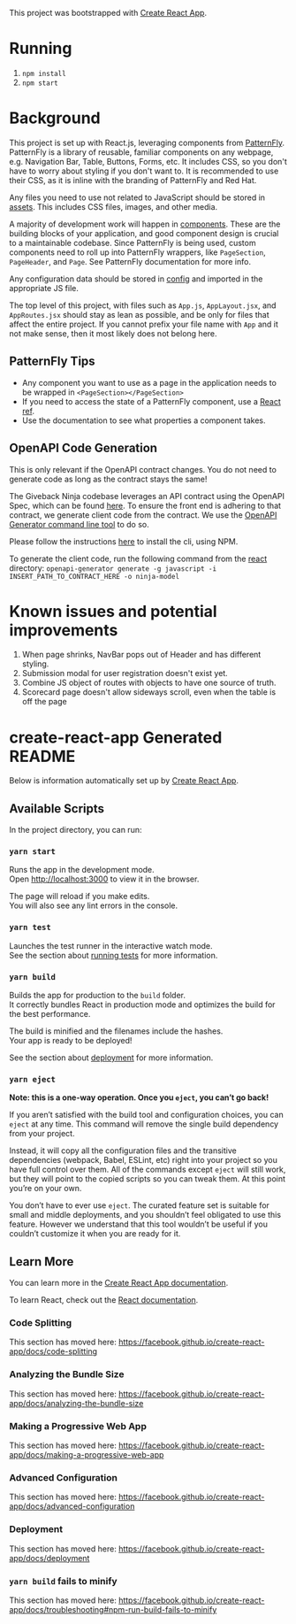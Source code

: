 This project was bootstrapped with [Create React App](https://github.com/facebook/create-react-app).

# Running

1.  `npm install`
2.  `npm start`

# Background

This project is set up with React.js, leveraging components from [PatternFly](https://www.patternfly.org). PatternFly is a library of reusable, familiar components on any webpage, e.g. Navigation Bar, Table, Buttons, Forms, etc. It includes CSS, so you don't have to worry about styling if you don't want to. It is recommended to use their CSS, as it is inline with the branding of PatternFly and Red Hat.

Any files you need to use not related to JavaScript should be stored in [assets](src/assets). This includes CSS files, images, and other media.

A majority of development work will happen in [components](src/components). These are the building blocks of your application, and good component design is crucial to a maintainable codebase. Since PatternFly is being used, custom components need to roll up into PatternFly wrappers, like `PageSection`, `PageHeader`, and `Page`. See PatternFly documentation for more info.

Any configuration data should be stored in [config](src/config) and imported in the appropriate JS file.

The top level of this project, with files such as `App.js`, `AppLayout.jsx`, and `AppRoutes.jsx` should stay as lean as possible, and be only for files that affect the entire project. If you cannot prefix your file name with `App` and it not make sense, then it most likely does not belong here.

## PatternFly Tips

-   Any component you want to use as a page in the application needs to be wrapped in `<PageSection></PageSection>`
-   If you need to access the state of a PatternFly component, use a [React ref](https://reactjs.org/docs/refs-and-the-dom.html).
-   Use the documentation to see what properties a component takes.

## OpenAPI Code Generation

This is only relevant if the OpenAPI contract changes. You do not need to generate code as long as the contract stays the same!

The Giveback Ninja codebase leverages an API contract using the OpenAPI Spec, which can be found [here](<insert actual link here>). To ensure the front end is adhering to that contract, we generate client code from the contract. We use the [OpenAPI Generator command line tool](https://github.com/OpenAPITools/openapi-generator) to do so.

Please follow the instructions [here](https://github.com/openapitools/openapi-generator-cli) to install the cli, using NPM.

To generate the client code, run the following command from the [react](..) directory:
`openapi-generator generate -g javascript -i INSERT_PATH_TO_CONTRACT_HERE -o ninja-model`

# Known issues and potential improvements

1.  When page shrinks, NavBar pops out of Header and has different styling.
2.  Submission modal for user registration doesn't exist yet.
3.  Combine JS object of routes with <Route> objects to have one source of truth.
4.  Scorecard page doesn't allow sideways scroll, even when the table is off the page

# create-react-app Generated README

Below is information automatically set up by [Create React App](https://github.com/facebook/create-react-app).

## Available Scripts

In the project directory, you can run:

### `yarn start`

Runs the app in the development mode.<br />
Open <http://localhost:3000> to view it in the browser.

The page will reload if you make edits.<br />
You will also see any lint errors in the console.

### `yarn test`

Launches the test runner in the interactive watch mode.<br />
See the section about [running tests](https://facebook.github.io/create-react-app/docs/running-tests) for more information.

### `yarn build`

Builds the app for production to the `build` folder.<br />
It correctly bundles React in production mode and optimizes the build for the best performance.

The build is minified and the filenames include the hashes.<br />
Your app is ready to be deployed!

See the section about [deployment](https://facebook.github.io/create-react-app/docs/deployment) for more information.

### `yarn eject`

**Note: this is a one-way operation. Once you `eject`, you can’t go back!**

If you aren’t satisfied with the build tool and configuration choices, you can `eject` at any time. This command will remove the single build dependency from your project.

Instead, it will copy all the configuration files and the transitive dependencies (webpack, Babel, ESLint, etc) right into your project so you have full control over them. All of the commands except `eject` will still work, but they will point to the copied scripts so you can tweak them. At this point you’re on your own.

You don’t have to ever use `eject`. The curated feature set is suitable for small and middle deployments, and you shouldn’t feel obligated to use this feature. However we understand that this tool wouldn’t be useful if you couldn’t customize it when you are ready for it.

## Learn More

You can learn more in the [Create React App documentation](https://facebook.github.io/create-react-app/docs/getting-started).

To learn React, check out the [React documentation](https://reactjs.org/).

### Code Splitting

This section has moved here: <https://facebook.github.io/create-react-app/docs/code-splitting>

### Analyzing the Bundle Size

This section has moved here: <https://facebook.github.io/create-react-app/docs/analyzing-the-bundle-size>

### Making a Progressive Web App

This section has moved here: <https://facebook.github.io/create-react-app/docs/making-a-progressive-web-app>

### Advanced Configuration

This section has moved here: <https://facebook.github.io/create-react-app/docs/advanced-configuration>

### Deployment

This section has moved here: <https://facebook.github.io/create-react-app/docs/deployment>

### `yarn build` fails to minify

This section has moved here: <https://facebook.github.io/create-react-app/docs/troubleshooting#npm-run-build-fails-to-minify>
